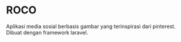 # ROCO 

Aplikasi media sosial berbasis gambar yang terinspirasi dari pinterest. Dibuat dengan framework laravel.

